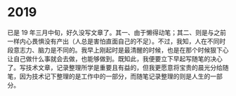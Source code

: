 # 2019

已是 19 年三月中旬，好久没写文章了。其一、由于懒得动笔；其二、则是与之前一样内心畏惧没有产出（人总是害怕直面自己的不足）。不过，我知，人在不同时段意志力、脑力是不同的。我早上刚起时是最清醒的时候，也是在那个时候狠下心让自己做什么事就会去做，也能够做到。既知此，我便要立下早起写随笔的决心了。写技术文章，记录整理所学是重要且有益的，但我更愿意将宝贵的晨光分给随笔，因为技术记下整理的是工作中的一部分，而随笔记录整理的则是人生的一部分。
